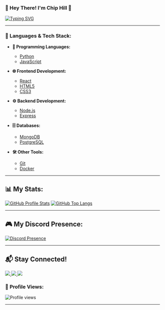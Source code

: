 ### 🌟 Hey There! I'm **Chip Hill** 🌟

[![Typing SVG](https://readme-typing-svg.herokuapp.com?font=Fira+Code&size=24&pause=1000&color=759BC5&background=FFFFFF&center=true&vCenter=true&width=435&lines=The+Owner+of+Nooble;and+loving+to+create)](https://git.io/typing-svg)

---

### 🚀 **Languages & Tech Stack:**

- **🔧 Programming Languages:**
  - [Python](https://www.python.org/)
  - [JavaScript](https://developer.mozilla.org/en-US/docs/Web/JavaScript)
  
- **🌐 Frontend Development:**
  - [React](https://reactjs.org/)
  - [HTML5](https://www.w3schools.com/html/)
  - [CSS3](https://www.w3schools.com/css/)

- **⚙️ Backend Development:**
  - [Node.js](https://nodejs.org/)
  - [Express](https://expressjs.com/)

- **🗄️ Databases:**
  - [MongoDB](https://www.mongodb.com/)
  - [PostgreSQL](https://www.postgresql.org/)

- **🛠️ Other Tools:**
  - [Git](https://git-scm.com/)
  - [Docker](https://www.docker.com/)

---

## 📊 **My Stats:**

[![GitHub Profile Stats](https://github-readme-stats.vercel.app/api?username=ChipLitFire&show_icons=true&theme=dracula&locale=en)](https://github.com/ChipLitFire)
[![GitHub Top Langs](https://github-readme-stats.vercel.app/api/top-langs?username=ChipLitFire&show_icons=true&theme=dracula&locale=en&layout=compact)](https://github.com/ChipLitFire)

---

## 🎮 **My Discord Presence:**

[![Discord Presence](https://lanyard.cnrad.dev/api/1200926326018805860)](https://discord.com/users/1200926326018805860)

---

## 📬 **Stay Connected!**

<a href="[insert YouTube link]" target="_blank">
  <img src="https://img.shields.io/badge/YouTube-FF0000?logo=youtube&style=social">
</a>
<a href="[insert Discord invite link]" target="_blank">
  <img src="https://img.shields.io/badge/Discord-7289DA?logo=discord&style=social">
</a>
<a href="[insert LinkedIn link]" target="_blank">
  <img src="https://img.shields.io/badge/LinkedIn-0077B5?logo=linkedin&style=social">
</a>

### 🥇 **Profile Views:**

<img src="https://komarev.com/ghpvc/?username=ChipLitFire&label=Views&color=0e75b6&style=flat" alt="Profile views">

---


